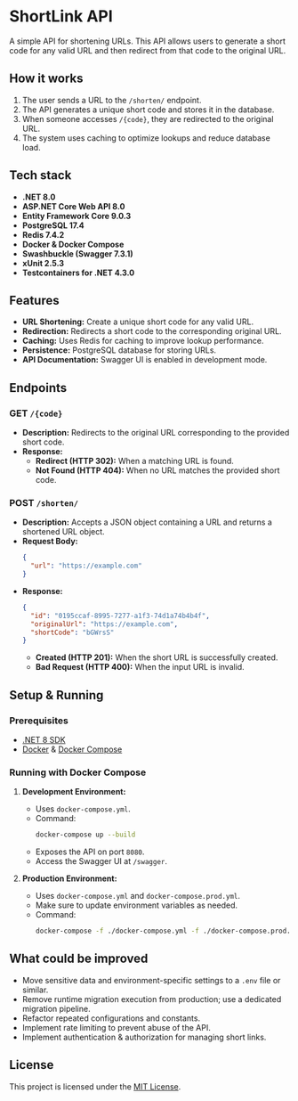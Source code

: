 # ShortLink API

A simple API for shortening URLs. This API allows users to generate a short code for any valid URL and then redirect from that code to the original URL.

## How it works

1. The user sends a URL to the `/shorten/` endpoint.
2. The API generates a unique short code and stores it in the database.
3. When someone accesses `/{code}`, they are redirected to the original URL.
4. The system uses caching to optimize lookups and reduce database load.

## Tech stack

- **.NET 8.0**
- **ASP.NET Core Web API 8.0**
- **Entity Framework Core 9.0.3**
- **PostgreSQL 17.4**
- **Redis 7.4.2**
- **Docker & Docker Compose**
- **Swashbuckle (Swagger 7.3.1)**
- **xUnit 2.5.3**
- **Testcontainers for .NET 4.3.0**

## Features

- **URL Shortening:** Create a unique short code for any valid URL.
- **Redirection:** Redirects a short code to the corresponding original URL.
- **Caching:** Uses Redis for caching to improve lookup performance.
- **Persistence:** PostgreSQL database for storing URLs.
- **API Documentation:** Swagger UI is enabled in development mode.

## Endpoints

### GET `/{code}`

- **Description:** Redirects to the original URL corresponding to the provided short code.
- **Response:**
  - **Redirect (HTTP 302):** When a matching URL is found.
  - **Not Found (HTTP 404):** When no URL matches the provided short code.

### POST `/shorten/`

- **Description:** Accepts a JSON object containing a URL and returns a shortened URL object.
- **Request Body:**
  ```json
  {
    "url": "https://example.com"
  }
  ```
- **Response:**
  ```json
  {
    "id": "0195ccaf-8995-7277-a1f3-74d1a74b4b4f",
    "originalUrl": "https://example.com",
    "shortCode": "bGWrsS"
  }
  ```
  - **Created (HTTP 201):** When the short URL is successfully created.
  - **Bad Request (HTTP 400):** When the input URL is invalid.

## Setup & Running

### Prerequisites

- [.NET 8 SDK](https://dotnet.microsoft.com/download)
- [Docker](https://www.docker.com/get-started) & [Docker Compose](https://docs.docker.com/compose/)

### Running with Docker Compose

1. **Development Environment:**

   - Uses `docker-compose.yml`.
   - Command:
     ```bash
     docker-compose up --build
     ```
   - Exposes the API on port `8080`.
   - Access the Swagger UI at `/swagger`.

2. **Production Environment:**

   - Uses `docker-compose.yml` and `docker-compose.prod.yml`.
   - Make sure to update environment variables as needed.
   - Command:
     ```bash
     docker-compose -f ./docker-compose.yml -f ./docker-compose.prod.yml up --build
     ```

## What could be improved

- Move sensitive data and environment-specific settings to a `.env` file or similar.
- Remove runtime migration execution from production; use a dedicated migration pipeline.
- Refactor repeated configurations and constants.
- Implement rate limiting to prevent abuse of the API.
- Implement authentication & authorization for managing short links.

## License

This project is licensed under the [MIT License](LICENSE).

